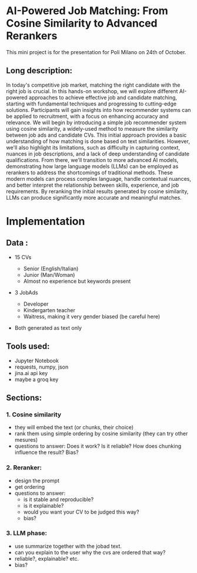 # AI-Powered Job Matching: From Cosine Similarity to Advanced Rerankers

This mini project is for the presentation for Poli Milano on 24th of October.

## Long description:
In today's competitive job market, matching the right candidate with the right job is crucial. In this hands-on workshop, we will explore different AI-powered approaches to achieve effective job and candidate matching, starting with fundamental techniques and progressing to cutting-edge solutions. Participants will gain insights into how recommender systems can be applied to recruitment, with a focus on enhancing accuracy and relevance.
We will begin by introducing a simple job recommender system using cosine similarity, a widely-used method to measure the similarity between job ads and candidate CVs. This initial approach provides a basic understanding of how matching is done based on text similarities. However, we'll also highlight its limitations, such as difficulty in capturing context, nuances in job descriptions, and a lack of deep understanding of candidate qualifications.
From there, we'll transition to more advanced AI models, demonstrating how large language models (LLMs) can be employed as rerankers to address the shortcomings of traditional methods. These modern models can process complex language, handle contextual nuances, and better interpret the relationship between skills, experience, and job requirements. By reranking the initial results generated by cosine similarity, LLMs can produce significantly more accurate and meaningful matches.

# Implementation

## Data :
- 15 CVs
    - Senior (English/Italian)
    - Junior (Man/Woman)
    - Almost no experience but keywords present
- 3 JobAds
    - Developer
    - Kindergarten teacher
    - Waitress, making it very gender biased (be careful here)

- Both generated as text only

## Tools used:
- Jupyter Notebook
- requests, numpy, json
- jina.ai api key
- maybe a groq key

## Sections:

### 1. Cosine similarity
- they will embed the text (or chunks, their choice)
- rank them using simple ordering by cosine similarity (they can try other mesures)
- questions to answer:
    Does it work?
    Is it reliable?
    How does chunking influence the result?
    Bias?

### 2. Reranker:
- design the prompt
- get ordering
- questions to answer:
    - is it stable and reproducible?
    - is it explainable?
    - would you want your CV to be judged this way?
    - bias?

### 3. LLM phase:
- use summarize together with the jobad text.
- can you explain to the user why the cvs are ordered that way?
- reliable?, explainable? etc.
- bias?